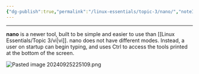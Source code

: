 ```yaml
---
{"dg-publish":true,"permalink":"/linux-essentials/topic-3/nano/","noteIcon":"1"}
---
```


---
**nano** is a newer tool, built to be simple and easier to use than [[Linux Essentials/Topic 3/vi\|vi]]. nano does not have different modes. Instead, a user on startup can begin typing, and uses Ctrl to access the tools printed at the bottom of the screen.

![Pasted image 20240925225109.png](/img/user/Linux%20Essentials/Topic%203/Reference%20images/Pasted%20image%2020240925225109.png)